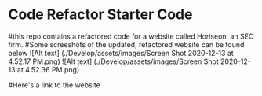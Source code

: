 # Code Refactor Starter Code
#this repo contains a refactored code for a website called Horiseon, an SEO firm.
#Some screeshots of the updated, refactored website can be found below
![Alt text] (./Develop/assets/images/Screen Shot 2020-12-13 at 4.52.17 PM.png)
![Alt text] (./Develop/assets/images/Screen Shot 2020-12-13 at 4.52.36 PM.png)

#Here's a link to the website
